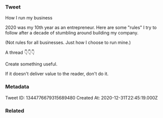 ### Tweet
How I run my business

2020 was my 10th year as an entrepreneur. Here are some "rules" I try to follow after a decade of stumbling around building my company. 

(Not rules for all businesses. Just how I choose to run mine.)

A thread 👇👇👇

Create something useful.

If it doesn't deliver value to the reader, don't do it.

### Metadata
Tweet ID: 1344776679315689480
Created At: 2020-12-31T22:45:19.000Z

### Related

